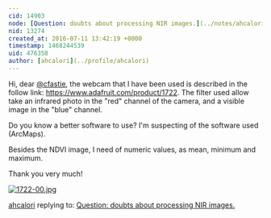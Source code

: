 ```yaml
---
cid: 14903
node: [Question: doubts about processing NIR images.](../notes/ahcalori/07-09-2016/question-doubts-about-processing-nir-images)
nid: 13274
created_at: 2016-07-11 13:42:19 +0000
timestamp: 1468244539
uid: 476358
author: [ahcalori](../profile/ahcalori)
---
```


Hi, dear [@cfastie](/profile/cfastie), the webcam that I have been used is described in the follow link: https://www.adafruit.com/product/1722.  The filter used allow  take an infrared photo in the "red" channel of the camera, and a visible image in the "blue" channel.

Do you know a better software to use? I'm suspecting of the software used (ArcMaps).

Besides the NDVI image, I need of numeric values, as mean, minimum and maximum.

Thank you very much!


[![1722-00.jpg](//i.publiclab.org/system/images/photos/000/016/943/large/1722-00.jpg)](//i.publiclab.org/system/images/photos/000/016/943/original/1722-00.jpg)



[ahcalori](../profile/ahcalori) replying to: [Question: doubts about processing NIR images.](../notes/ahcalori/07-09-2016/question-doubts-about-processing-nir-images)

